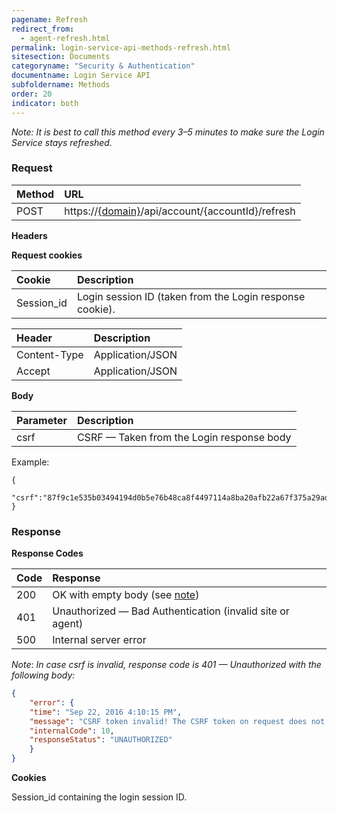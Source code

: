 ```yaml
---
pagename: Refresh
redirect_from:
  - agent-refresh.html
permalink: login-service-api-methods-refresh.html
sitesection: Documents
categoryname: "Security & Authentication"
documentname: Login Service API
subfoldername: Methods
order: 20
indicator: both
---
```


_Note: It is best to call this method every 3–5 minutes to make sure the Login Service stays refreshed._

### Request

| Method | URL |
| :--- | :--- |
| POST |   https://[{domain}](/agent-domain-domain-api.html)/api/account/{accountId}/refresh |

**Headers**

**Request cookies**

| Cookie | Description |
| :--- | :--- |
| Session_id | Login session ID (taken from the Login response cookie). |

| Header | Description |
| :--- | :--- |
| Content-Type | Application/JSON |
| Accept | Application/JSON |

**Body**

| Parameter | Description |
| :--- | :--- |
| csrf | CSRF — Taken from the Login response body |

Example:

    {
        "csrf":"87f9c1e535b03494194d0b5e76b48ca8f4497114a8ba20afb22a67f375a29adb"
    }

### Response

**Response Codes**

| Code | Response |
| :--- | :--- |
| 200 | OK with empty body (see [note](#note)) |
| 401  | Unauthorized — Bad Authentication (invalid site or agent) |
| 500 | Internal server error |

<a name="note">*Note*</a>: *In case csrf is invalid, response code is 401 — Unauthorized with the following body:*

```json
{
    "error": {
    "time": "Sep 22, 2016 4:10:15 PM",
    "message": "CSRF token invalid! The CSRF token on request does not match the CSRF token on the session",
    "internalCode": 10,
    "responseStatus": "UNAUTHORIZED"
    }
}
```

**Cookies**

Session_id containing the login session ID.